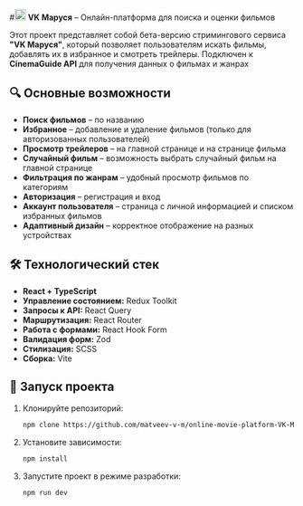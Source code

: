 #<img src="https://github.com/matveev-v-m/online-movie-platform-VK-Marusya/blob/master/src/assets/favicon.svg" alt="VK-marusya favicon" width="20"> **VK Маруся** – Онлайн-платформа для поиска и оценки фильмов

Этот проект представляет собой бета-версию стримингового сервиса **"VK Маруся"**, который позволяет пользователям искать фильмы, добавлять их в избранное и смотреть трейлеры. Подключен к **CinemaGuide API** для получения данных о фильмах и жанрах

## 🔍 Основные возможности

- **Поиск фильмов** – по названию
- **Избранное** – добавление и удаление фильмов (только для авторизованных пользователей)
- **Просмотр трейлеров** – на главной странице и на странице фильма
- **Случайный фильм** – возможность выбрать случайный фильм на главной странице
- **Фильтрация по жанрам** – удобный просмотр фильмов по категориям
- **Авторизация** – регистрация и вход
- **Аккаунт пользователя** – страница с личной информацией и списком избранных фильмов
- **Адаптивный дизайн** – корректное отображение на разных устройствах

## 🛠 Технологический стек

- **React + TypeScript**
- **Управление состоянием:** Redux Toolkit
- **Запросы к API:** React Query
- **Маршрутизация:** React Router
- **Работа с формами:** React Hook Form
- **Валидация форм:** Zod
- **Стилизация:** SCSS
- **Сборка:** Vite

## 🚀 Запуск проекта

1. Клонируйте репозиторий:
   ```bash
   npm clone https://github.com/matveev-v-m/online-movie-platform-VK-Marusya.git
   ```
2. Установите зависимости:
   ```bash
   npm install
   ```
3. Запустите проект в режиме разработки:
   ```bash
   npm run dev
   ```
